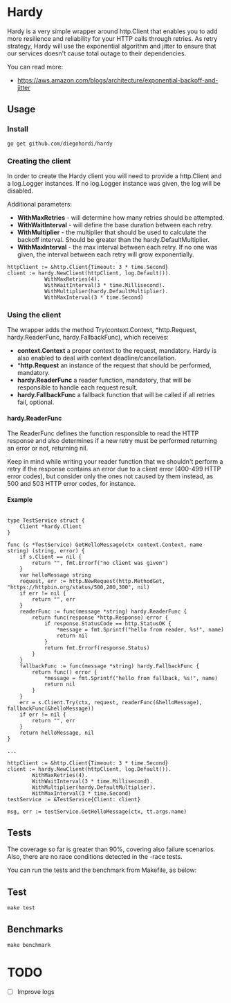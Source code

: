 # Hardy

Hardy is a very simple wrapper around http.Client that enables you to 
add more resilience and reliability for your HTTP calls through retries. As retry 
strategy, Hardy will use the exponential algorithm and jitter to ensure that 
our services doesn't cause total outage to their dependencies.

You can read more:
* https://aws.amazon.com/blogs/architecture/exponential-backoff-and-jitter

## Usage

### Install

`go get github.com/diegohordi/hardy`

### Creating the client

In order to create the Hardy client you will need to provide a http.Client and a 
log.Logger instances. If no log.Logger instance was given, the log will be disabled.

Additional parameters:
* **WithMaxRetries** - will determine how many retries should be attempted.
* **WithWaitInterval** - will define the base duration between each retry.
* **WithMultiplier** - the multiplier that should be used to calculate the backoff interval. Should be greater than the hardy.DefaultMultiplier.
* **WithMaxInterval** - the max interval between each retry. If no one was given, the interval between each retry will grow exponentially.

```
httpClient := &http.Client{Timeout: 3 * time.Second}
client := hardy.NewClient(httpClient, log.Default()).
		    WithMaxRetries(4).
		    WithWaitInterval(3 * time.Millisecond).
		    WithMultiplier(hardy.DefaultMultiplier).
		    WithMaxInterval(3 * time.Second)
```

### Using the client

The wrapper adds the method Try(context.Context, *http.Request, hardy.ReaderFunc, hardy.FallbackFunc),
which receives:

* **context.Context** a proper context to the request, mandatory. Hardy is also enabled to deal with context deadline/cancellation.
* ***http.Request** an instance of the request that should be performed, mandatory.
* **hardy.ReaderFunc** a reader function, mandatory, that will be responsible to handle each request result.
* **hardy.FallbackFunc** a fallback function that will be called if all retries fail, optional.

#### hardy.ReaderFunc

The ReaderFunc defines the function responsible to read the HTTP response and also determines if a new retry
must be performed returning an error or not, returning nil.

Keep in mind while writing your reader function that we shouldn't perform a retry if the response contains
an error due to a client error (400-499 HTTP error codes), but consider only the ones not caused by them instead,
as 500 and 503 HTTP error codes, for instance.

#### Example

```

type TestService struct {
	Client *hardy.Client
}

func (s *TestService) GetHelloMessage(ctx context.Context, name string) (string, error) {
	if s.Client == nil {
		return "", fmt.Errorf("no client was given")
	}
	var helloMessage string
	request, err := http.NewRequest(http.MethodGet, "https://httpbin.org/status/500,200,300", nil)
	if err != nil {
		return "", err
	}
	readerFunc := func(message *string) hardy.ReaderFunc {
		return func(response *http.Response) error {
			if response.StatusCode == http.StatusOK {
				*message = fmt.Sprintf("hello from reader, %s!", name)
				return nil
			}
			return fmt.Errorf(response.Status)
		}
	}
	fallbackFunc := func(message *string) hardy.FallbackFunc {
		return func() error {
			*message = fmt.Sprintf("hello from fallback, %s!", name)
			return nil
		}
	}
	err = s.Client.Try(ctx, request, readerFunc(&helloMessage), fallbackFunc(&helloMessage))
	if err != nil {
		return "", err
	}
	return helloMessage, nil
}

...

httpClient := &http.Client{Timeout: 3 * time.Second}
client := hardy.NewClient(httpClient, log.Default()).
		WithMaxRetries(4).
		WithWaitInterval(3 * time.Millisecond).
		WithMultiplier(hardy.DefaultMultiplier).
		WithMaxInterval(3 * time.Second)
testService := &TestService{Client: client}

msg, err := testService.GetHelloMessage(ctx, tt.args.name)
```

## Tests

The coverage so far is greater than 90%, covering also failure scenarios. Also, there are no 
race conditions detected in the -race tests.

You can run the tests and the benchmark from Makefile, as below:

## Test
`make test`

## Benchmarks
`make benchmark`

# TODO

- [ ] Improve logs
